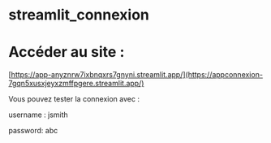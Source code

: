# streamlit_connexion

# Accéder au site : 
[https://app-anyznrw7ixbnqxrs7gnyni.streamlit.app/](https://appconnexion-7gqn5xusxjeyxzmffpgere.streamlit.app/)


Vous pouvez tester la connexion avec : 

username : jsmith

password: abc

